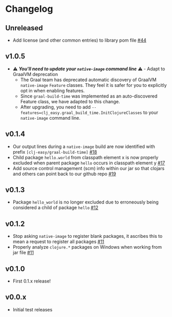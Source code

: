 # Changelog

<!-- Our publish process updates Unreleased header appropriately, do not update by hand -->
## Unreleased

- Add license (and other common entries) to library pom file [#44](https://github.com/clj-easy/graal-build-time/issues/44)

## v1.0.5

- ⚠️ _**You'll need to update your `native-image` command line**_ ⚠️ - Adapt to GraalVM deprecation
  - The Graal team has deprecated automatic discovery of GraalVM `native-image` `Feature` classes. They feel it is safer for you to explicitly opt in when enabling features. 
  - Since `graal-build-time` was implemented as an auto-discovered Feature class, we have adapted to this change.
  - After upgrading, you need to add `--features=clj_easy.graal_build_time.InitClojureClasses` to your `native-image` command line.

## v0.1.4

- Our output lines during a `native-image` build are now identified with prefix `[clj-easy/graal-build-time]` [#18](https://github.com/clj-easy/graal-build-time/pull/18)
- Child package `hello.world` from classpath element x is now properly excluded when parent package `hello` occurs in classpath element y [#17](https://github.com/clj-easy/graal-build-time/pull/17)
- Add source control management (scm) info within our jar so that clojars and others can point back to our github repo [#19](https://github.com/clj-easy/graal-build-time/pull/19)

## v0.1.3

- Package `hello_world` is no longer excluded due to erroneously being considered a child of package `hello` [#12](https://github.com/clj-easy/graal-build-time/pull/12)

## v0.1.2

- Stop asking `native-image` to register blank packages, it ascribes this to mean a request to register all packages [#11](https://github.com/clj-easy/graal-build-time/pull/11)
- Properly analyze `clojure.*` packages on Windows when working from jar file [#11](https://github.com/clj-easy/graal-build-time/pull/11)

## v0.1.0

- First 0.1.x release!

## v0.0.x

- Initial test releases
